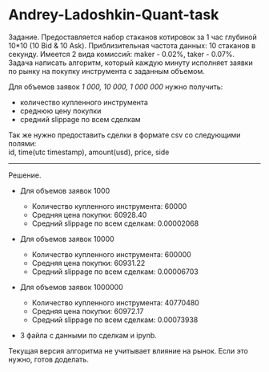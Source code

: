 # Andrey-Ladoshkin-Quant-task


Задание.
Предоставляется набор стаканов котировок за 1 час глубиной 10*10 (10 Bid & 10 Ask). Приблизительная частота данных: 10 стаканов в секунду.
Имеется 2 вида комиссий: maker - 0.02%, taker - 0.07%.
Задача написать алгоритм, который каждую минуту исполняет заявки по рынку на покупку инструмента с заданным объемом.

Для объемов заявок *1 000, 10 000, 1 000 000* нужно получить:          
- количество купленного инструмента
- среднюю цену покупки
- cредний slippage по всем сделкам

Так же нужно предоставить сделки в формате csv со следующими полями:        
id, time(utc timestamp), amount(usd), price, side


---
Решение.
- Для объемов заявок 1000
  - Количество купленного инструмента:  60000
  - Средняя цена покупки:  60928.40
  - Средний slippage по всем сделкам:  0.00002068

- Для объемов заявок 10000
  - Количество купленного инструмента:  600000
  - Средняя цена покупки:  60931.22
  - Средний slippage по всем сделкам:  0.00006703

- Для объемов заявок 1000000
  - Количество купленного инструмента:  40770480
  - Средняя цена покупки:  60972.17
  - Средний slippage по всем сделкам:  0.00073938

+ 3 файла с данными по сделкам и ipynb.

Текущая версия алгоритма не учитывает влияние на рынок. Если это нужно, готов доделать.
